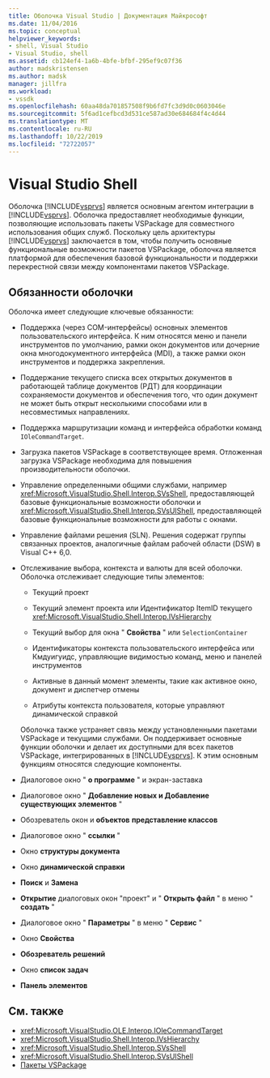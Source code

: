 ```yaml
---
title: Оболочка Visual Studio | Документация Майкрософт
ms.date: 11/04/2016
ms.topic: conceptual
helpviewer_keywords:
- shell, Visual Studio
- Visual Studio, shell
ms.assetid: cb124ef4-1a6b-4bfe-bfbf-295ef9c07f36
author: madskristensen
ms.author: madsk
manager: jillfra
ms.workload:
- vssdk
ms.openlocfilehash: 60aa48da701857508f9b6fd7fc3d9d0c0603046e
ms.sourcegitcommit: 5f6ad1cefbcd3d531ce587ad30e684684f4c4d44
ms.translationtype: MT
ms.contentlocale: ru-RU
ms.lasthandoff: 10/22/2019
ms.locfileid: "72722057"
---
```

# <a name="visual-studio-shell"></a>Visual Studio Shell
Оболочка [!INCLUDE[vsprvs](../../code-quality/includes/vsprvs_md.md)] является основным агентом интеграции в [!INCLUDE[vsprvs](../../code-quality/includes/vsprvs_md.md)]. Оболочка предоставляет необходимые функции, позволяющие использовать пакеты VSPackage для совместного использования общих служб. Поскольку цель архитектуры [!INCLUDE[vsprvs](../../code-quality/includes/vsprvs_md.md)] заключается в том, чтобы получить основные функциональные возможности пакетов VSPackage, оболочка является платформой для обеспечения базовой функциональности и поддержки перекрестной связи между компонентами пакетов VSPackage.

## <a name="shell-responsibilities"></a>Обязанности оболочки
 Оболочка имеет следующие ключевые обязанности:

- Поддержка (через COM-интерфейсы) основных элементов пользовательского интерфейса. К ним относятся меню и панели инструментов по умолчанию, рамки окон документов или дочерние окна многодокументного интерфейса (MDI), а также рамки окон инструментов и поддержка закрепления.

- Поддержание текущего списка всех открытых документов в работающей таблице документов (РДТ) для координации сохраняемости документов и обеспечения того, что один документ не может быть открыт несколькими способами или в несовместимых направлениях.

- Поддержка маршрутизации команд и интерфейса обработки команд `IOleCommandTarget`.

- Загрузка пакетов VSPackage в соответствующее время. Отложенная загрузка VSPackage необходима для повышения производительности оболочки.

- Управление определенными общими службами, например <xref:Microsoft.VisualStudio.Shell.Interop.SVsShell>, предоставляющей базовые функциональные возможности оболочки и <xref:Microsoft.VisualStudio.Shell.Interop.SVsUIShell>, предоставляющей базовые функциональные возможности для работы с окнами.

- Управление файлами решения (SLN). Решения содержат группы связанных проектов, аналогичные файлам рабочей области (DSW) в Visual C++ 6,0.

- Отслеживание выбора, контекста и валюты для всей оболочки. Оболочка отслеживает следующие типы элементов:

  - Текущий проект

  - Текущий элемент проекта или Идентификатор ItemID текущего <xref:Microsoft.VisualStudio.Shell.Interop.IVsHierarchy>

  - Текущий выбор для окна " **Свойства** " или `SelectionContainer`

  - Идентификаторы контекста пользовательского интерфейса или Кмдуигуидс, управляющие видимостью команд, меню и панелей инструментов

  - Активные в данный момент элементы, такие как активное окно, документ и диспетчер отмены

  - Атрибуты контекста пользователя, которые управляют динамической справкой

  Оболочка также устраняет связь между установленными пакетами VSPackage и текущими службами. Он поддерживает основные функции оболочки и делает их доступными для всех пакетов VSPackage, интегрированных в [!INCLUDE[vsprvs](../../code-quality/includes/vsprvs_md.md)]. К этим основным функциям относятся следующие компоненты.

- Диалоговое окно " **о программе** " и экран-заставка

- Диалоговое окно " **Добавление новых и Добавление существующих элементов** "

- Обозреватель окон и **объектов** **представление классов**

- Диалоговое окно " **ссылки** "

- Окно **структуры документа**

- Окно **динамической справки**

- **Поиск** и **Замена**

- **Открытие** диалоговых окон "проект" и " **Открыть файл** " в меню " **создать** "

- Диалоговое окно " **Параметры** " в меню " **Сервис** "

- Окно **Свойства**

- **Обозреватель решений**

- Окно **список задач**

- **Панель элементов**

## <a name="see-also"></a>См. также
- <xref:Microsoft.VisualStudio.OLE.Interop.IOleCommandTarget>
- <xref:Microsoft.VisualStudio.Shell.Interop.IVsHierarchy>
- <xref:Microsoft.VisualStudio.Shell.Interop.SVsShell>
- <xref:Microsoft.VisualStudio.Shell.Interop.SVsUIShell>
- [Пакеты VSPackage](../../extensibility/internals/vspackages.md)